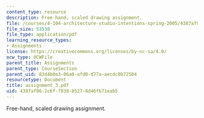 ```yaml
---
content_type: resource
description: Free-hand, scaled drawing assignment.
file: /courses/4-104-architecture-studio-intentions-spring-2005/4387af062c6f793885278d46fb71eab5_assignment_3.pdf
file_size: 53538
file_type: application/pdf
learning_resource_types:
- Assignments
license: https://creativecommons.org/licenses/by-nc-sa/4.0/
ocw_type: OCWFile
parent_title: Assignments
parent_type: CourseSection
parent_uid: 83d4b0e3-06a0-afd0-d77a-aecdc0b72504
resourcetype: Document
title: assignment_3.pdf
uid: 4387af06-2c6f-7938-8527-8d46fb71eab5
---
```

Free-hand, scaled drawing assignment.